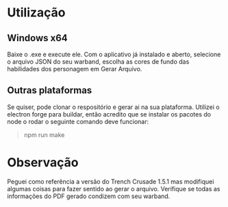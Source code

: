 # Utilização

## Windows x64

Baixe o .exe e execute ele. Com o aplicativo já instalado e aberto, selecione o arquivo JSON do seu warband, escolha as cores de fundo das habilidades dos personagem em Gerar Arquivo.

## Outras plataformas

Se quiser, pode clonar o respositório e gerar ai na sua plataforma.
Utilizei o electron forge para buildar, então acredito que se instalar os pacotes do node o rodar o seguinte comando deve funcionar:

> npm run make

# Observação

Peguei como referência a versão do Trench Crusade 1.5.1 mas modifiquei algumas coisas para fazer sentido ao gerar o arquivo. Verifique se todas as informações do PDF gerado condizem com seu warband.